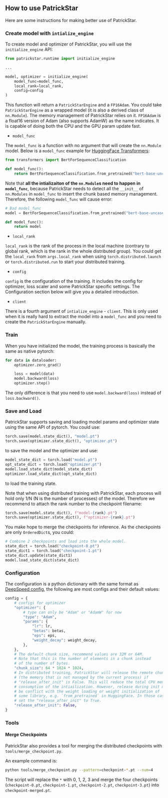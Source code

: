 ## How to use PatrickStar

Here are some instructions for making better use of PatrickStar.

### Create model with `intialize_engine`

To create model and optimizer of PatrickStar, you will use the `initialize_engine` API:

```python
from patrickstar.runtime import initialize_engine

...

model, optimizer = initialize_engine(
    model_func=model_func,
    local_rank=local_rank,
    config=config
)
```

This function will return a `PatrickStarEngine` and a `FP16Adam`. You could take `PatrickStarEngine` as a wrapped model (it is also a derived class of `nn.Module`). The memory management of PatrickStar relies on it. `FP16Adam` is a float16 version of Adam (also supports AdamW) as the name indicates. It is capable of doing both the CPU and the GPU param update fast.

- `model_func`

The `model_func` is a function with no argument that will create the `nn.Module` model. Below is a `model_func` example for [HuggingFace Transformers](https://github.com/huggingface/transformers):

```python
from transformers import BertForSequenceClassification

def model_func():
    return BertForSequenceClassification.from_pretrained("bert-base-uncased")
```

Note that **all the intializaiton of the `nn.Module`s need to happen in `model_func`**, because PatrickStar needs to detect all the `__init__` of `nn.Modules` in `model_func` to insert the chunk based memory management. Therefore, the following `model_func` will cause error:

```python
# Bad model_func
model = BertForSequenceClassification.from_pretrained("bert-base-uncased")

def model_func():
    return model
```

- `local_rank`

`local_rank` is the rank of the process in the local machine (contrary to global rank, which is the rank in the whole distributed group). You could get the `local_rank` from `args.local_rank` when using `torch.distributed.launch` or `torch.distributed.run` to start your distributed training.

- `config`

`config` is the configuration of the training. It includes the config for optimizer, loss scaler and some PatrickStar specific settings. The Configuration section below will give you a detailed introduction.

- `client`

There is a fourth argument of `intialize_engine` - `client`. This is only used when it is really hard to extract the model into a `model_func` and you need to create the `PatrickStarEngine` manually.

### Train

When you have initialized the model, the training process is basically the same as native pytorch:

```python
for data in dataloader:
    optimizer.zero_grad()

    loss = model(data)
    model.backward(loss)
    optimizer.step()
```

The only difference is that you need to use `model.backward(loss)` instead of `loss.backward()`.

### Save and Load

PatrickStar supports saving and loading model params and optimizer state using the same API of pytorch. You could use:

```python
torch.save(model.state_dict(), "model.pt")
torch.save(optimizer.state_dict(), "optimizer.pt")
```

to save the model and the optimizer and use:

```python
model_state_dict = torch.load("model.pt")
opt_state_dict = torch.load("optimizer.pt")
model.load_state_dict(model_state_dict)
optimizer.load_state_dict(opt_state_dict)
```

to load the training state.

Note that when using distributed training with PatrickStar, each process will hold only 1/N (N is the number of processes) of the model. Therefore we recommend to attach the rank number to the checkpoint filename:

```python
torch.save(model.state_dict(), f"model-{rank}.pt")
torch.save(optimizer.state_dict(), f"optimizer-{rank}.pt")
```

You make hope to merge the checkpoints for inference. As the checkpoints are only `OrderedDict`s, you could:

```python
# Combine 2 checkpoints and load into the whole model.
state_dict = torch.load("checkpoint-0.pt")
state_dict1 = torch.load("checkpoint-1.pt")
state_dict.update(state_dict1)
model.load_state_dict(state_dict)
```

### Configuration

The configuration is a python dictionary with the same format as [DeepSpeed config](https://www.deepspeed.ai/docs/config-json/), the following are most configs and their default values:

```python
config = {
    # configs for optimizer
    "optimizer": {
        # type can only be "Adam" or "AdamW" for now
        "type": "Adam",
        "params": {
            "lr": lr,
            "betas": betas,
            "eps": eps,
            "weight_decay": weight_decay,
        },
    },
    # The default chunk size, recommend values are 32M or 64M.
    # Note that this is the number of elements in a chunk instead
    # of the number of bytes.
    "chunk_size": 64 * 1024 * 1024,
    # In distributed training, PatrickStar will release the remote chunks
    # (the memory that is not managed by the current process) if
    # "release_after_init" is False. This will reduce the total CPU memory
    # consumption of the intiailization. However, release during init may
    # be conflict with the weight loading or weight initialization of
    # some library, e.g. `from_pretrained` in HuggingFace. In those cases,
    # set the "release_after_init" to True.
    "release_after_init": False,
}
```

### Tools

#### Merge Checkpoints

PatrickStar also provides a tool for merging the distributed checkpoints with `tools/merge_checkpoint.py`.

An example command is:

```bash
python tools/merge_checkpoint.py --pattern=checkpoint-*.pt --num=4
```

The script will replace the `*` with 0, 1, 2, 3 and merge the four checkpoints (`checkpoint-0.pt`, `checkpoint-1.pt`, `checkpoint-2.pt`, `checkpoint-3.pt`) into `checkpoint-merged.pt`.
